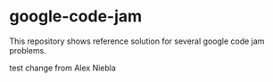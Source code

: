 # google-code-jam

This repository shows reference solution for several google code jam problems. 

test change from Alex Niebla
